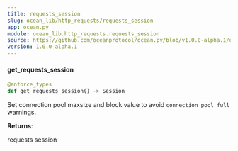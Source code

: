 ```yaml
---
title: requests_session
slug: ocean_lib/http_requests/requests_session
app: ocean.py
module: ocean_lib.http_requests.requests_session
source: https://github.com/oceanprotocol/ocean.py/blob/v1.0.0-alpha.1/ocean_lib/http_requests/requests_session.py
version: 1.0.0-alpha.1
---
```

#### get\_requests\_session

```python
@enforce_types
def get_requests_session() -> Session
```

Set connection pool maxsize and block value to avoid `connection pool full` warnings.

**Returns**:

requests session

